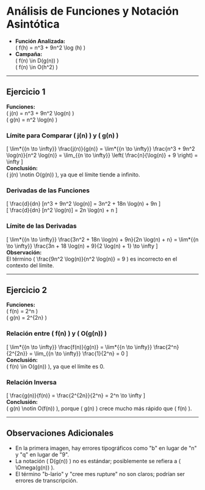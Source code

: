 # Análisis de Funciones y Notación Asintótica

- **Función Analizada:**  
  \( f(h) = n^3 + 9n^2 \log (h) \)
- **Campaña:**  
  \( f(n) \in D(g(n)) \)  
  \( f(n) \in O(h^2) \)

---

## Ejercicio 1

**Funciones:**  
\( j(n) = n^3 + 9n^2 \log(n) \)  
\( g(n) = n^2 \log(n) \)

### Límite para Comparar \( j(n) \) y \( g(n) \)

\[
\lim*{{n \to \infty}} \frac{j(n)}{g(n)} = \lim*{{n \to \infty}} \frac{n^3 + 9n^2 \log(n)}{n^2 \log(n)} = \lim\_{{n \to \infty}} \left( \frac{n}{\log(n)} + 9 \right) = \infty
\]  
**Conclusión:**  
\( j(n) \notin O(g(n)) \), ya que el límite tiende a infinito.

### Derivadas de las Funciones

\[
\frac{d}{dn} [n^3 + 9n^2 \log(n)] = 3n^2 + 18n \log(n) + 9n
\]  
\[
\frac{d}{dn} [n^2 \log(n)] = 2n \log(n) + n
\]

### Límite de las Derivadas

\[
\lim*{{n \to \infty}} \frac{3n^2 + 18n \log(n) + 9n}{2n \log(n) + n} = \lim*{{n \to \infty}} \frac{3n + 18 \log(n) + 9}{2 \log(n) + 1} \to \infty
\]  
**Observación:**  
El término \( \frac{9n^2 \log(n)}{n^2 \log(n)} = 9 \) es incorrecto en el contexto del límite.

---

## Ejercicio 2

**Funciones:**  
\( f(n) = 2^n \)  
\( g(n) = 2^{2n} \)

### Relación entre \( f(n) \) y \( O(g(n)) \)

\[
\lim*{{n \to \infty}} \frac{f(n)}{g(n)} = \lim*{{n \to \infty}} \frac{2^n}{2^{2n}} = \lim\_{{n \to \infty}} \frac{1}{2^n} = 0
\]  
**Conclusión:**  
\( f(n) \in O(g(n)) \), ya que el límite es 0.

### Relación Inversa

\[
\frac{g(n)}{f(n)} = \frac{2^{2n}}{2^n} = 2^n \to \infty
\]  
**Conclusión:**  
\( g(n) \notin O(f(n)) \), porque \( g(n) \) crece mucho más rápido que \( f(n) \).

---

## Observaciones Adicionales

- En la primera imagen, hay errores tipográficos como "b" en lugar de "n" y "q" en lugar de "9".
- La notación \( D(g(n)) \) no es estándar; posiblemente se refiera a \( \Omega(g(n)) \).
- El término "b-lario" y "cree mes rupture" no son claros; podrían ser errores de transcripción.
